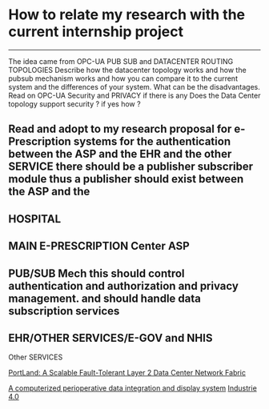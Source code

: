 # How to relate my research with the current internship project
----
The idea came from OPC-UA PUB SUB and DATACENTER ROUTING TOPOLOGIES 
Describe how the datacenter topology works and how the pubsub mechanism works and how you can compare it to the current system and the differences of your system. What can be the disadvantages.
Read on OPC-UA Security and PRIVACY if there is any
Does the Data Center topology support security ? if yes how ? 



Read and adopt to my research proposal for e-Prescription systems 
for the authentication between the ASP and the EHR and the other SERVICE there should be a publisher subscriber module thus a publisher should exist between the ASP and the 
------
HOSPITAL
------
MAIN E-PRESCRIPTION Center 
ASP
--------
PUB/SUB Mech this should control authentication and authorization and privacy management. and should handle data subscription services
--------
EHR/OTHER SERVICES/E-GOV and NHIS
-------
Other SERVICES


[PortLand: A Scalable Fault-Tolerant Layer 2
Data Center Network Fabric](http://cseweb.ucsd.edu/~vahdat/papers/portland-sigcomm09.pdf)

[A computerized perioperative data integration and display system](http://www.livedata.com/hs-fs/hub/201659/file-29119065-pdf/archived/docs/livedata_article_cars07.pdf)
[Industrie 4.0](https://www.google.co.jp/search?q=Industrie+4.0&client=firefox-b-ab&biw=1920&bih=945&source=lnms&tbm=isch&sa=X&ved=0ahUKEwjzwMKwyOHQAhVG2WMKHWatAEQQ_AUIBygC#tbm=isch&q=Industrie+4.0+png&imgrc=tNDrtK6_gPlwIM%3A)
